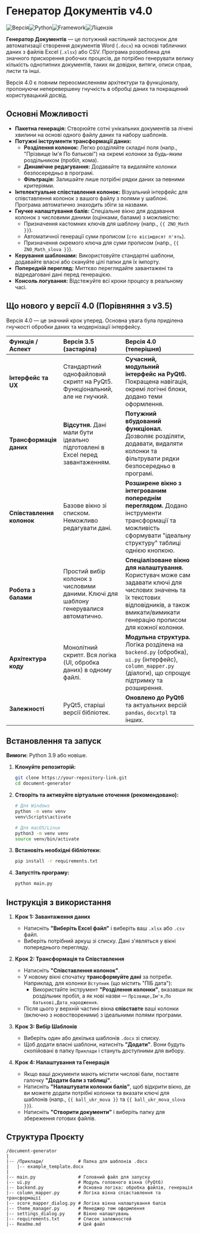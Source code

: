 # Генератор Документів v4.0

![Версія](https://img.shields.io/badge/version-4.0-blue.svg)![Python](https://img.shields.io/badge/python-3.9%2B-blue.svg)![Framework](https://img.shields.io/badge/framework-PyQt6-green.svg)![Ліцензія](https://img.shields.io/badge/license-MIT-lightgrey.svg)

**Генератор Документів** — це потужний настільний застосунок для автоматизації створення документів Word (`.docx`) на основі табличних даних з файлів Excel (`.xlsx`) або CSV. Програма розроблена для значного прискорення робочих процесів, де потрібно генерувати велику кількість однотипних документів, таких як довідки, витяги, описи справ, листи та інші.

Версія 4.0 є повним переосмисленням архітектури та функціоналу, пропонуючи неперевершену гнучкість в обробці даних та покращений користувацький досвід.


## Основні Можливості

-   **Пакетна генерація:** Створюйте сотні унікальних документів за лічені хвилини на основі одного файлу даних та набору шаблонів.
-   **Потужні інструменти трансформації даних:**
    -   **Розділення колонок:** Легко розділяйте складні поля (напр., "Прізвище Ім'я По батькові") на окремі колонки за будь-яким роздільником (пробіл, кома).
    -   **Динамічне редагування:** Додавайте та видаляйте колонки безпосередньо в програмі.
    -   **Фільтрація:** Залишайте лише потрібні рядки даних за певними критеріями.
-   **Інтелектуальне співставлення колонок:** Візуальний інтерфейс для співставлення колонок з вашого файлу з полями у шаблоні. Програма автоматично знаходить збіги за назвами.
-   **Гнучке налаштування балів:** Спеціальне вікно для додавання колонок з числовими даними (оцінками, балами) з можливістю:
    -   Призначення кастомних ключів для шаблону (напр., `{{ ZNO_Math }}`).
    -   Автоматичної генерації суми прописом (`сто вісімдесят п'ять`).
    -   Призначення окремого ключа для суми прописом (напр., `{{ ZNO_Math_slova }}`).
-   **Керування шаблонами:** Використовуйте стандартні шаблони, додавайте власні або скануйте цілі папки для їх імпорту.
-   **Попередній перегляд:** Миттєво переглядайте завантажені та відредаговані дані перед генерацією.
-   **Консоль логування:** Відстежуйте всі кроки процесу в реальному часі.

## Що нового у версії 4.0 (Порівняння з v3.5)

Версія 4.0 — це значний крок уперед. Основна увага була приділена гнучкості обробки даних та модернізації інтерфейсу.

| Функція / Аспект | Версія 3.5 (застаріла) | **Версія 4.0 (теперішня)** |
| :--- | :--- | :--- |
| **Інтерфейс та UX** | Стандартний однофайловий скрипт на PyQt5. Функціональний, але не гнучкий. | **Сучасний, модульний інтерфейс на PyQt6.** Покращена навігація, окремі логічні блоки, додано теми оформлення. |
| **Трансформація даних** | **Відсутня.** Дані мали бути ідеально підготовлені в Excel перед завантаженням. | **Потужний вбудований функціонал.** Дозволяє розділяти, додавати, видаляти колонки та фільтрувати рядки безпосередньо в програмі. |
| **Співставлення колонок** | Базове вікно зі списком. Неможливо редагувати дані. | **Розширене вікно з інтегрованим попереднім переглядом.** Додано інструменти трансформації та можливість сформувати "ідеальну структуру" таблиці однією кнопкою. |
| **Робота з балами** | Простий вибір колонок з числовими даними. Ключі для шаблону генерувалися автоматично. | **Спеціалізоване вікно для налаштування.** Користувач може сам задавати ключі для числових значень та їх текстових відповідників, а також вмикати/вимикати генерацію прописом для кожної колонки. |
| **Архітектура коду** | Монолітний скрипт. Вся логіка (UI, обробка даних) в одному файлі. | **Модульна структура.** Логіка розділена на `backend.py` (обробка), `ui.py` (інтерфейс), `column_mapper.py` (діалоги), що спрощує підтримку та розширення. |
| **Залежності** | PyQt5, старіші версії бібліотек. | **Оновлено до PyQt6** та актуальних версій `pandas`, `docxtpl` та інших. |

## Встановлення та запуск

**Вимоги:** Python 3.9 або новіше.

1.  **Клонуйте репозиторій:**
    ```bash
    git clone https://your-repository-link.git
    cd document-generator
    ```

2.  **Створіть та активуйте віртуальне оточення (рекомендовано):**
    ```bash
    # Для Windows
    python -m venv venv
    venv\Scripts\activate

    # Для macOS/Linux
    python3 -m venv venv
    source venv/bin/activate
    ```

3.  **Встановіть необхідні бібліотеки:**
    ```bash
    pip install -r requirements.txt
    ```

4.  **Запустіть програму:**
    ```bash
    python main.py
    ```

## Інструкція з використання

1.  **Крок 1: Завантаження даних**
    -   Натисніть **"Виберіть Excel файл"** і виберіть ваш `.xlsx` або `.csv` файл.
    -   Виберіть потрібний аркуш зі списку. Дані з'являться у вікні попереднього перегляду.

2.  **Крок 2: Трансформація та Співставлення**
    -   Натисніть **"Співставлення колонок"**.
    -   У новому вікні спочатку **трансформуйте дані** за потреби. Наприклад, для колонки `Вступник` (що містить "ПІБ дата"):
        -   Використайте інструмент **"Розділення колонки"**, вказавши як роздільник пробіл, а як нові назви — `Прізвище,Ім'я,По батькові,Дата_народження`.
    -   Після цього у верхній частині вікна **співставте** ваші колонки (включно з новоствореними) з ідеальними полями програми.

3.  **Крок 3: Вибір Шаблонів**
    -   Виберіть один або декілька шаблонів `.docx` зі списку.
    -   Щоб додати власні шаблони, натисніть **"Додати"**. Вони будуть скопійовані в папку `Приклади` і стануть доступними для вибору.

4.  **Крок 4: Налаштування та Генерація**
    -   Якщо ваші документи мають містити числові бали, поставте галочку **"Додати бали з таблиці"**.
    -   Натисніть **"Налаштувати колонки балів"**, щоб відкрити вікно, де ви можете додати потрібні колонки та вказати ключі для шаблонів (напр., `{{ ball_ukr_mova }}` та `{{ ball_ukr_mova_slova }}`).
    -   Натисніть **"Створити документи"** і виберіть папку для збереження готових файлів.

## Структура Проєкту

```
/document-generator
|
|-- /Приклади/             # Папка для шаблонів .docx
|   |-- example_template.docx
|
|-- main.py                # Головний файл для запуску
|-- ui.py                  # Модуль головного вікна (PyQt6)
|-- backend.py             # Основна логіка: обробка файлів, генерація
|-- column_mapper.py       # Логіка вікна співставлення та трансформації
|-- score_mapper_dialog.py # Логіка вікна налаштування балів
|-- theme_manager.py       # Менеджер тем оформлення
|-- settings_dialog.py     # Вікно налаштувань
|-- requirements.txt       # Список залежностей
|-- Readme.md              # Цей файл
```